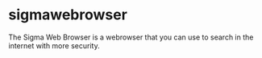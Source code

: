 # sigmawebrowser
The Sigma Web Browser is a webrowser that you can use to search in the internet with more security.
